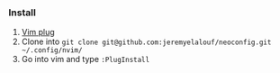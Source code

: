 ### Install
1. [Vim plug](https://github.com/junegunn/vim-plug)
2. Clone into `git clone git@github.com:jeremyelalouf/neoconfig.git ~/.config/nvim/`
4. Go into vim and type `:PlugInstall`
